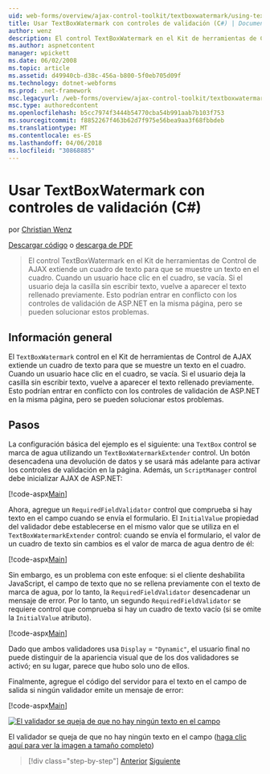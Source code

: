 ```yaml
---
uid: web-forms/overview/ajax-control-toolkit/textboxwatermark/using-textboxwatermark-with-validation-controls-cs
title: Usar TextBoxWatermark con controles de validación (C#) | Documentos de Microsoft
author: wenz
description: El control TextBoxWatermark en el Kit de herramientas de Control de AJAX extiende un cuadro de texto para que se muestre un texto en el cuadro. Cuando un usuario hace clic en el cuadro, lo...
ms.author: aspnetcontent
manager: wpickett
ms.date: 06/02/2008
ms.topic: article
ms.assetid: d49940cb-d38c-456a-b800-5f0eb705d09f
ms.technology: dotnet-webforms
ms.prod: .net-framework
msc.legacyurl: /web-forms/overview/ajax-control-toolkit/textboxwatermark/using-textboxwatermark-with-validation-controls-cs
msc.type: authoredcontent
ms.openlocfilehash: b5cc7974f3444b54770cba54b991aab7b103f753
ms.sourcegitcommit: f8852267f463b62d7f975e56bea9aa3f68fbbdeb
ms.translationtype: MT
ms.contentlocale: es-ES
ms.lasthandoff: 04/06/2018
ms.locfileid: "30868885"
---
```

<a name="using-textboxwatermark-with-validation-controls-c"></a>Usar TextBoxWatermark con controles de validación (C#)
====================
por [Christian Wenz](https://github.com/wenz)

[Descargar código](http://download.microsoft.com/download/9/3/f/93f8daea-bebd-4821-833b-95205389c7d0/TextBoxWatermark2.cs.zip) o [descarga de PDF](http://download.microsoft.com/download/b/6/a/b6ae89ee-df69-4c87-9bfb-ad1eb2b23373/textboxwatermark2CS.pdf)

> El control TextBoxWatermark en el Kit de herramientas de Control de AJAX extiende un cuadro de texto para que se muestre un texto en el cuadro. Cuando un usuario hace clic en el cuadro, se vacía. Si el usuario deja la casilla sin escribir texto, vuelve a aparecer el texto rellenado previamente. Esto podrían entrar en conflicto con los controles de validación de ASP.NET en la misma página, pero se pueden solucionar estos problemas.


## <a name="overview"></a>Información general

El `TextBoxWatermark` control en el Kit de herramientas de Control de AJAX extiende un cuadro de texto para que se muestre un texto en el cuadro. Cuando un usuario hace clic en el cuadro, se vacía. Si el usuario deja la casilla sin escribir texto, vuelve a aparecer el texto rellenado previamente. Esto podrían entrar en conflicto con los controles de validación de ASP.NET en la misma página, pero se pueden solucionar estos problemas.

## <a name="steps"></a>Pasos

La configuración básica del ejemplo es el siguiente: una `TextBox` control se marca de agua utilizando un `TextBoxWatermarkExtender` control. Un botón desencadena una devolución de datos y se usará más adelante para activar los controles de validación en la página. Además, un `ScriptManager` control debe inicializar AJAX de ASP.NET:

[!code-aspx[Main](using-textboxwatermark-with-validation-controls-cs/samples/sample1.aspx)]

Ahora, agregue un `RequiredFieldValidator` control que comprueba si hay texto en el campo cuando se envía el formulario. El `InitialValue` propiedad del validador debe establecerse en el mismo valor que se utiliza en el `TextBoxWatermarkExtender` control: cuando se envía el formulario, el valor de un cuadro de texto sin cambios es el valor de marca de agua dentro de él:

[!code-aspx[Main](using-textboxwatermark-with-validation-controls-cs/samples/sample2.aspx)]

Sin embargo, es un problema con este enfoque: si el cliente deshabilita JavaScript, el campo de texto que no se rellena previamente con el texto de marca de agua, por lo tanto, la `RequiredFieldValidator` desencadenar un mensaje de error. Por lo tanto, un segundo `RequiredFieldValidator` se requiere control que comprueba si hay un cuadro de texto vacío (si se omite la `InitialValue` atributo).

[!code-aspx[Main](using-textboxwatermark-with-validation-controls-cs/samples/sample3.aspx)]

Dado que ambos validadores usa `Display` = `"Dynamic"`, el usuario final no puede distinguir de la apariencia visual que de los dos validadores se activó; en su lugar, parece que hubo solo uno de ellos.

Finalmente, agregue el código del servidor para el texto en el campo de salida si ningún validador emite un mensaje de error:

[!code-aspx[Main](using-textboxwatermark-with-validation-controls-cs/samples/sample4.aspx)]


[![El validador se queja de que no hay ningún texto en el campo](using-textboxwatermark-with-validation-controls-cs/_static/image2.png)](using-textboxwatermark-with-validation-controls-cs/_static/image1.png)

El validador se queja de que no hay ningún texto en el campo ([haga clic aquí para ver la imagen a tamaño completo](using-textboxwatermark-with-validation-controls-cs/_static/image3.png))

> [!div class="step-by-step"]
> [Anterior](using-textboxwatermark-in-a-formview-cs.md)
> [Siguiente](using-textboxwatermark-in-a-formview-vb.md)
